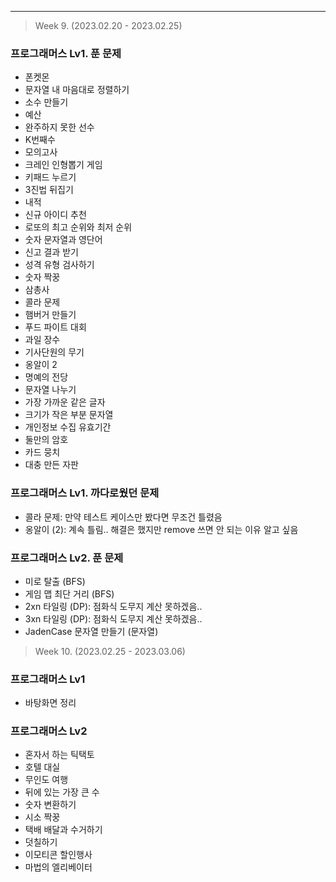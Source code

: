 ----------------
> Week 9. (2023.02.20 - 2023.02.25)
### 프로그래머스 Lv1. 푼 문제
- 폰켓몬
- 문자열 내 마음대로 정렬하기
- 소수 만들기
- 예산
- 완주하지 못한 선수
- K번째수
- 모의고사
- 크레인 인형뽑기 게임
- 키패드 누르기
- 3진법 뒤집기
- 내적
- 신규 아이디 추천
- 로또의 최고 순위와 최저 순위
- 숫자 문자열과 영단어
- 신고 결과 받기
- 성격 유형 검사하기
- 숫자 짝꿍
- 삼총사
- 콜라 문제
- 햄버거 만들기
- 푸드 파이트 대회
- 과일 장수
- 기사단원의 무기
- 옹알이 2
- 명예의 전당
- 문자열 나누기
- 가장 가까운 같은 글자
- 크기가 작은 부분 문자열
- 개인정보 수집 유효기간
- 둘만의 암호
- 카드 뭉치
- 대충 만든 자판

### 프로그래머스 Lv1. 까다로웠던 문제
- 콜라 문제: 만약 테스트 케이스만 봤다면 무조건 틀렸음
- 옹알이 (2): 계속 틀림.. 해결은 했지만 remove 쓰면 안 되는 이유 알고 싶음

### 프로그래머스 Lv2. 푼 문제
- 미로 탈출 (BFS)
- 게임 맵 최단 거리 (BFS)
- 2xn 타일링 (DP): 점화식 도무지 계산 못하겠음..
- 3xn 타일링 (DP): 점화식 도무지 계산 못하겠음..
- JadenCase 문자열 만들기 (문자열)

> Week 10. (2023.02.25 - 2023.03.06)
### 프로그래머스 Lv1
- 바탕화면 정리

### 프로그래머스 Lv2
- 혼자서 하는 틱택토
- 호텔 대실
- 무인도 여행
- 뒤에 있는 가장 큰 수
- 숫자 변환하기
- 시소 짝꿍
- 택배 배달과 수거하기
- 덧칠하기
- 이모티콘 할인행사
- 마법의 엘리베이터
